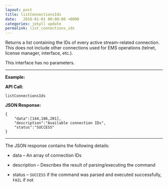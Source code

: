 ```yaml
---
layout: post
title: listConnectionsIds
date:   2016-01-01 00:00:00 +0000
categories: jekyll update
permalink: list_connections_ids
---
```


Returns a list containing the IDs of every active stream-related connection. This does not include other connections used for EMS operations (telnet, license manager, interface, etc.).

This interface has no parameters.

------

**Example:**

**API Call:**

``` 
listConnectionsIds
```

**JSON Response:**

``` 
{
    "data":[144,186,201],
    "description":"Available connection IDs",
    "status":"SUCCESS"
}
```

------

The JSON response contains the following details:

- data – An array of connection IDs


- description – Describes the result of parsing/executing the command
- status – `SUCCESS` if the command was parsed and executed successfully, `FAIL` if not

